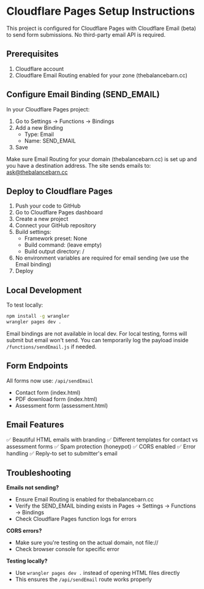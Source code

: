 # Cloudflare Pages Setup Instructions

This project is configured for Cloudflare Pages with Cloudflare Email (beta) to send form submissions. No third-party email API is required.

## Prerequisites
1. Cloudflare account
2. Cloudflare Email Routing enabled for your zone (thebalancebarn.cc)

## Configure Email Binding (SEND_EMAIL)

In your Cloudflare Pages project:
1. Go to Settings → Functions → Bindings
2. Add a new Binding
   - Type: Email
   - Name: SEND_EMAIL
3. Save

Make sure Email Routing for your domain (thebalancebarn.cc) is set up and you have a destination address. The site sends emails to: ask@thebalancebarn.cc

## Deploy to Cloudflare Pages

1. Push your code to GitHub
2. Go to Cloudflare Pages dashboard
3. Create a new project
4. Connect your GitHub repository
5. Build settings:
   - Framework preset: None
   - Build command: (leave empty)
   - Build output directory: /
6. No environment variables are required for email sending (we use the Email binding)
7. Deploy

## Local Development

To test locally:

```bash
npm install -g wrangler
wrangler pages dev .
```

Email bindings are not available in local dev. For local testing, forms will submit but email won't send. You can temporarily log the payload inside `/functions/sendEmail.js` if needed.

## Form Endpoints

All forms now use: `/api/sendEmail`

- Contact form (index.html)
- PDF download form (index.html)
- Assessment form (assessment.html)

## Email Features

✅ Beautiful HTML emails with branding
✅ Different templates for contact vs assessment forms
✅ Spam protection (honeypot)
✅ CORS enabled
✅ Error handling
✅ Reply-to set to submitter's email

## Troubleshooting

**Emails not sending?**
- Ensure Email Routing is enabled for thebalancebarn.cc
- Verify the SEND_EMAIL binding exists in Pages → Settings → Functions → Bindings
- Check Cloudflare Pages function logs for errors

**CORS errors?**
- Make sure you're testing on the actual domain, not file://
- Check browser console for specific error

**Testing locally?**
- Use `wrangler pages dev .` instead of opening HTML files directly
- This ensures the `/api/sendEmail` route works properly
